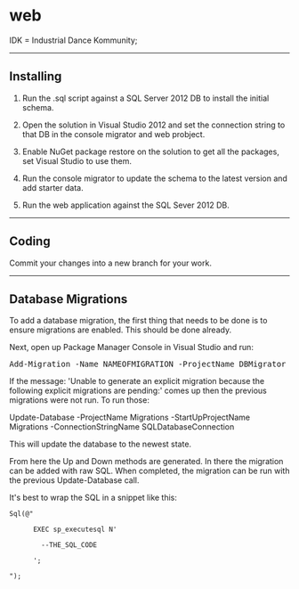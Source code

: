 web
===

IDK = Industrial Dance Kommunity;


----------------------
Installing
----------------------

1. Run the .sql script against a SQL Server 2012 DB to install the initial schema.

2. Open the solution in Visual Studio 2012 and set the connection string to that DB in the console migrator and web probject.

3. Enable NuGet package restore on the solution to get all the packages, set Visual Studio to use them.

4. Run the console migrator to update the schema to the latest version and add starter data.

5. Run the web application against the SQL Sever 2012 DB.


----------------------
Coding
----------------------

Commit your changes into a new branch for your work. 


----------------------
Database Migrations
----------------------


To add a database migration, the first thing that needs to be done is to ensure migrations are enabled. This should be done already. 

Next, open up Package Manager Console in Visual Studio and run: 

<pre>
Add-Migration -Name NAMEOFMIGRATION -ProjectName DBMigrator -StartUpProjectName DBMigrator -ConnectionStringName DasKlubContext
</pre>

If the message: 'Unable to generate an explicit migration because the following explicit migrations are pending:' comes up then the previous migrations were not run. To run those:

Update-Database -ProjectName Migrations -StartUpProjectName Migrations -ConnectionStringName SQLDatabaseConnection

This will update the database to the newest state. 

From here the Up and Down methods are generated. In there the migration can be added with raw SQL. When completed, the migration can be run with the previous Update-Database call. 


It's best to wrap the SQL in a snippet like this:

    Sql(@"
    
          EXEC sp_executesql N'
            
            --THE_SQL_CODE
            
          ';

    ");
